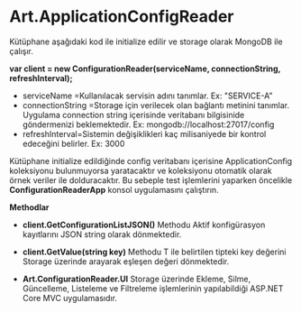 # Art.ApplicationConfigReader

Kütüphane aşağıdaki kod ile initialize edilir ve storage olarak MongoDB ile çalışır.

**var client = new ConfigurationReader(serviceName, connectionString, refreshInterval);**

- serviceName =Kullanılacak servisin adını tanımlar. Ex: "SERVICE-A"
- connectionString =Storage için verilecek olan bağlantı metinini tanımlar. Uygulama connection string içerisinde veritabanı bilgisinide göndermenizi beklemektedir. Ex: mongodb://localhost:27017/config
- refreshInterval=Sistemin değişiklikleri kaç milisaniyede bir kontrol edeceğini belirler. Ex: 3000

Kütüphane initialize edildiğinde config veritabanı içerisine ApplicationConfig koleksiyonu bulunmuyorsa yaratacaktır ve koleksiyonu otomatik olarak örnek veriler ile dolduracaktır. Bu sebeple test işlemlerini yaparken öncelikle **ConfigurationReaderApp** konsol uygulamasını çalıştırın.

**Methodlar**

- **client.GetConfigurationListJSON()** Methodu Aktif konfigürasyon kayıtlarını JSON string olarak dönmektedir.

- **client.GetValue<T>(string key)** Methodu T ile belirtilen tipteki key değerini Storage üzerinde arayarak eşleşen değeri dönmektedir.

- **Art.ConfigurationReader.UI** Storage üzerinde Ekleme, Silme, Güncelleme, Listeleme ve Filtreleme işlemlerinin yapılabildiği ASP.NET Core MVC uygulamasıdır.

